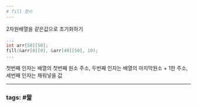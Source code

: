 ```yaml
---
# fill 함수
---
```


2차원배열을 같은값으로 초기화하기

```cpp
...
int arr[50][50];
fill(&arr[0][0], &arr[49][50], 10);
...
```

첫번째 인자는 배열의 첫번째 원소 주소, 두번째 인자는 배열의 마지막원소 + 1한 주소, 세번째 인자는 채워넣을 값

---
### tags: #짧